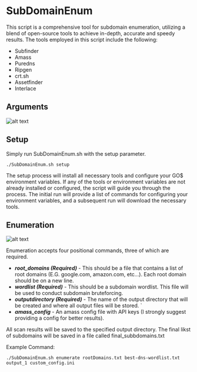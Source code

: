 # SubDomainEnum
This script is a comprehensive tool for subdomain enumeration, utilizing a blend of open-source tools to achieve in-depth, accurate and speedy results. The tools employed in this script include the following:
* Subfinder
* Amass
* Puredns
* Ripgen
* crt.sh
* Assetfinder
* Interlace


## Arguments
![alt text](https://github.com/antroguy/SubDomainEnum/blob/main/images/Arguments.png)

## Setup
Simply run SubDomainEnum.sh with the setup parameter.
```
./SubDomainEnum.sh setup
```

The setup process will install all necessary tools and configure your GO$ environment variables. If any of the tools or environment variables are not already installed or configured, the script will guide you through the process. The initial run will provide a list of commands for configuring your environment variables, and a subsequent run will download the necessary tools.

## Enumeration
![alt text](https://github.com/antroguy/SubDomainEnum/blob/main/images/Enumerate.png)

Enumeration accepts four positional commands, three of which are required. 
 
 - ***root_domains (Required)*** - This should be a file that contains a list of root domains (E.G. google.com, amazon.com, etc...). Each root domain should be on a new line. 
 -  ***wordlist (Required)***     - This should be a subdomain wordlist. This file will be used to conduct subdomain bruteforcing.
 - ***outputdirectory (Required)***  - The name of the output directory that will be created and where all output files will be stored. `
 - ***amass_config***  - An amass config file with API keys (I strongly suggest providing a config for better results). 

All scan results will be saved to the specified output directory. The final likst of subdomains will be saved in a file called final_subbdomains.txt

Example Command:
```
./SubDomainEnum.sh enumerate rootDomains.txt best-dns-wordlist.txt	output_1 custom_config.ini
```

